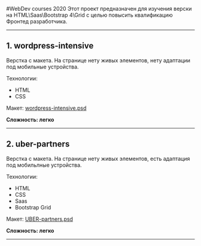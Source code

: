 #WebDev courses 2020
Этот проект предназначен для изучения верски на HTML\Saas\Bootstrap 4\Grid с целью повысить квалификацию Фронтед разработчика.

---

## 1. wordpress-intensive

Верстка с макета. На странице нету живых элементов, нету адаптации под мобильные устройства.

Технологии:
* HTML
* CSS

Макет: [wordpress-intensive.psd](https://yesha.com.ua)

__Сложность: легко__

---

## 2. uber-partners

Верстка с макета. На странице нету живых элементов, есть адаптация под мобильлные устройства.

Технологии:
* HTML
* CSS
* Saas
* Bootstrap Grid


Макет: [UBER-partners.psd](https://yesha.com.ua)

__Сложность: легко__

---
